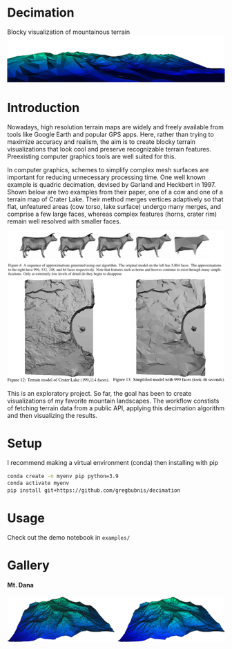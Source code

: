 

# Decimation
Blocky visualization of mountainous terrain
![mountains surrounding Emerald Bay, Lake Tahoe](media/emerald_bay_header.png)

# Introduction
Nowadays, high resolution terrain maps are widely and freely available from tools like Google Earth and popular GPS apps. Here, rather than trying to maximize accuracy and realism, the aim is to create blocky terrain visualizations that look cool and preserve recognizable terrain features. Preexisting computer graphics tools are well suited for this.

In computer graphics, schemes to simplify complex mesh surfaces are important for reducing unnecessary processing time. One well known example is quadric decimation, devised by Garland and Heckbert in 1997. Shown below are two examples from their paper, one of a cow and one of a terrain map of Crater Lake. Their method merges vertices adaptively so that flat, unfeatured areas (cow torso, lake surface) undergo many merges, and comprise a few large faces, whereas complex features (horns, crater rim) remain well resolved with smaller faces.

![alt text](media/cows.png)
![alt text](media/crater_lake.png)

This is an exploratory project. So far, the goal has been to create visualizations of my favorite mountain landscapes. The workflow constists of fetching terrain data from a public API, applying this decimation algorithm and then visualizing the results.

# Setup
I recommend making a virtual environment (conda) then installing with pip

```bash
conda create -n myenv pip python=3.9
conda activate myenv
pip install git+https://github.com/gregbubnis/decimation
```

# Usage
Check out the demo notebook in `examples/`

# Gallery
#### Mt. Dana
![Mount Dana](media/mtdana_winter.png)
